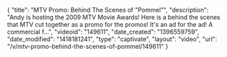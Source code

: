 {
    "title": "MTV Promo: Behind The Scenes of \"Pommel\"",
    "description": "Andy is hosting the 2009 MTV Movie Awards! Here is a behind the scenes that MTV cut together as a promo for the promos! It's an ad for the ad! A commercial f...",
    "videoid": "149611",
    "date_created": "1396559759",
    "date_modified": "1418181241",
    "type": "captivate",
    "layout": "video",
    "url": "\/v\/mtv-promo-behind-the-scenes-of-pommel\/149611"
}